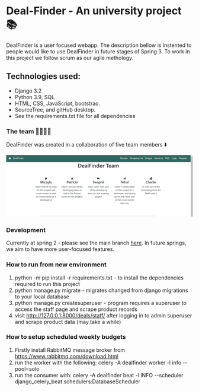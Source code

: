 # Deal-Finder - An university project :books:

DealFinder is a user focused webapp. The description bellow is instented to people would like to use DealFinder in future stages of Spring 3. To work in this project we follow scrum as our agile methology. 

## Technologies used:
 * Django 3.2
 * Python 3.9, SQL
 * HTML, CSS, JavaScript, bootstrao.
 * SourceTree, and gitHub desktop. 
 * See the requirements.txt file for all dependencies 

### The team :woman_technologist::man_technologist:
DealFinder was created in a collaboration of five team members :arrow_down:

![](https://github.com/NihalKPatel/Deal-Finder/blob/main/imagesReadMe/readme%20about%20us.png)

### Development 
Currently at spring 2 - please see the main branch [here](https://github.com/NihalKPatel/Deal-Finder/tree/main). 
In future springs, we aim to have more user-focused features. 

### How to run from new environment
1. python -m pip install -r requirements.txt - to install the dependencies required to run this project
2. python manage.py migrate - migrates changed from django migrations to your local database
3. python manage.py createsuperuser - program requires a superuser to access the staff page and scrape product records 
4. visit http://127.0.0.1:8000/deals/staff/ after logging in to admin superuser and scrape product data (may take a while)

### How to setup scheduled weekly budgets
1. Firstly install RabbitMQ message broker from https://www.rabbitmq.com/download.html
2. run the worker with the following: celery -A dealfinder worker -l info --pool=solo
3. run the consumer with: celery -A dealfinder beat -l INFO --scheduler django_celery_beat.schedulers:DatabaseScheduler
